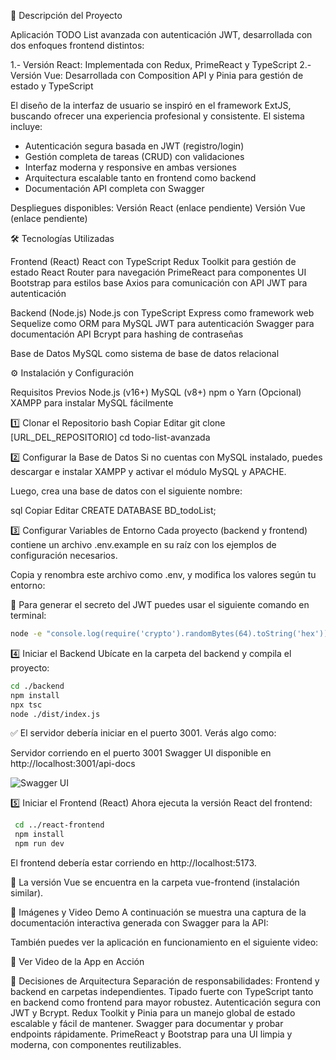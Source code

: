 📝 Descripción del Proyecto

Aplicación TODO List avanzada con autenticación JWT, desarrollada con dos enfoques frontend distintos:

1.- Versión React: Implementada con Redux, PrimeReact y TypeScript
2.- Versión Vue: Desarrollada con Composition API y Pinia para gestión de estado y TypeScript

El diseño de la interfaz de usuario se inspiró en el framework ExtJS, buscando ofrecer una experiencia profesional y consistente. El sistema incluye:

-  Autenticación segura basada en JWT (registro/login)
-  Gestión completa de tareas (CRUD) con validaciones
-  Interfaz moderna y responsive en ambas versiones
-  Arquitectura escalable tanto en frontend como backend
-  Documentación API completa con Swagger

Despliegues disponibles:
Versión React (enlace pendiente)
Versión Vue (enlace pendiente)

🛠️ Tecnologías Utilizadas

Frontend (React)
  React con TypeScript
  Redux Toolkit para gestión de estado
  React Router para navegación
  PrimeReact para componentes UI
  Bootstrap para estilos base
  Axios para comunicación con API
  JWT para autenticación
  
Backend (Node.js)
  Node.js con TypeScript
  Express como framework web
  Sequelize como ORM para MySQL
  JWT para autenticación
  Swagger para documentación API
  Bcrypt para hashing de contraseñas

Base de Datos
  MySQL como sistema de base de datos relacional

⚙️ Instalación y Configuración

Requisitos Previos
  Node.js (v16+)
  MySQL (v8+)
  npm o Yarn
  (Opcional) XAMPP para instalar MySQL fácilmente

1️⃣ Clonar el Repositorio
  bash
  Copiar
  Editar
  git clone [URL_DEL_REPOSITORIO]
  cd todo-list-avanzada

2️⃣ Configurar la Base de Datos
Si no cuentas con MySQL instalado, puedes descargar e instalar XAMPP y activar el módulo MySQL y APACHE.

Luego, crea una base de datos con el siguiente nombre:

  sql
  Copiar
  Editar
  CREATE DATABASE BD_todoList;

3️⃣ Configurar Variables de Entorno
Cada proyecto (backend y frontend) contiene un archivo .env.example en su raíz con los ejemplos de configuración necesarios.

Copia y renombra este archivo como .env, y modifica los valores según tu entorno:

🔐 Para generar el secreto del JWT puedes usar el siguiente comando en terminal:

  ```bash
  node -e "console.log(require('crypto').randomBytes(64).toString('hex'))"
```
4️⃣ Iniciar el Backend
Ubícate en la carpeta del backend y compila el proyecto:

  ```bash
  cd ./backend
  npm install
  npx tsc
  node ./dist/index.js
```
✅ El servidor debería iniciar en el puerto 3001. Verás algo como:

  Servidor corriendo en el puerto 3001
  Swagger UI disponible en http://localhost:3001/api-docs

  ![Swagger UI](./react-frontend/assets/swagger.png)

5️⃣ Iniciar el Frontend (React)
Ahora ejecuta la versión React del frontend:

 ``` bash
  cd ../react-frontend
  npm install
  npm run dev
```
  El frontend debería estar corriendo en http://localhost:5173.

🎯 La versión Vue se encuentra en la carpeta vue-frontend (instalación similar).

📸 Imágenes y Video Demo
A continuación se muestra una captura de la documentación interactiva generada con Swagger para la API:


También puedes ver la aplicación en funcionamiento en el siguiente video:

🎥 Ver Video de la App en Acción <!-- Reemplaza este enlace -->

📐 Decisiones de Arquitectura
  Separación de responsabilidades: Frontend y backend en carpetas independientes.
  Tipado fuerte con TypeScript tanto en backend como frontend para mayor robustez.
  Autenticación segura con JWT y Bcrypt.
  Redux Toolkit y Pinia para un manejo global de estado escalable y fácil de mantener.
  Swagger para documentar y probar endpoints rápidamente.
  PrimeReact y Bootstrap para una UI limpia y moderna, con componentes reutilizables.



